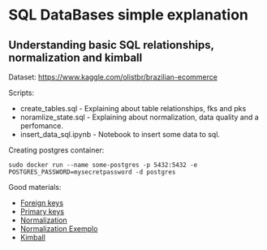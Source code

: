 # SQL DataBases simple explanation

## Understanding basic SQL relationships, normalization and kimball

Dataset: https://www.kaggle.com/olistbr/brazilian-ecommerce

Scripts:
- create_tables.sql     - Explaining about table relationships, fks and pks
- noramlize_state.sql   - Explaining about normalization, data quality and a perfomance.
- insert_data_sql.ipynb - Notebook to insert some data to sql.

Creating postgres container:
    
    sudo docker run --name some-postgres -p 5432:5432 -e POSTGRES_PASSWORD=mysecretpassword -d postgres


Good materials:

- [Foreign keys](https://www.postgresqltutorial.com/postgresql-foreign-key/)
- [Primary keys](https://www.postgresqltutorial.com/postgresql-primary-key/)
- [Normalization](https://docs.microsoft.com/en-us/office/troubleshoot/access/database-normalization-description#:~:text=Normalization%20is%20the%20process%20of,eliminating%20redundancy%20and%20inconsistent%20dependency.)
- [Normalization Exemplo](https://www.guru99.com/database-normalization.html)
- [Kimball](https://www.holistics.io/books/setup-analytics/kimball-s-dimensional-data-modeling/)
